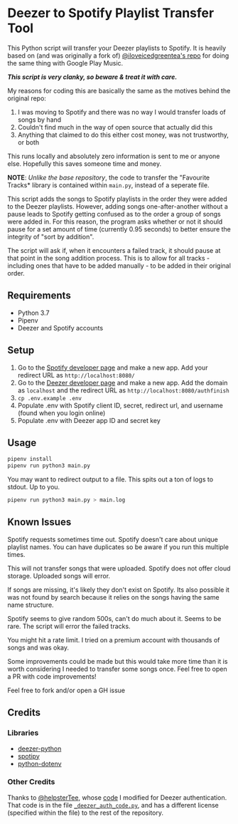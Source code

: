 # Deezer to Spotify Playlist Transfer Tool

This Python script will transfer your Deezer playlists to Spotify. It is heavily based on (and was originally a fork of) [@iloveicedgreentea's repo](https://github.com/iloveicedgreentea/GPM-to-Spotify) for doing the same thing with Google Play Music.

***This script is very clanky, so beware & treat it with care.***

My reasons for coding this are basically the same as the motives behind the original repo:

1) I was moving to Spotify and there was no way I would transfer loads of songs by hand
2) Couldn't find much in the way of open source that actually did this
3) Anything that claimed to do this either cost money, was not trustworthy, or both

This runs locally and absolutely zero information is sent to me or anyone else. Hopefully this saves someone time and money.

**NOTE**: *Unlike the base repository*, the code to transfer the "Favourite Tracks* library is contained within `main.py`, instead of a seperate file.

This script adds the songs to Spotify playlists in the order they were added to the Deezer playlists. However, adding songs one-after-another without a pause leads to Spotify getting confused as to the order a group of songs were added in. For this reason, the program asks whether or not it should pause for a set amount of time (currently 0.95 seconds) to better ensure the integrity of "sort by addition".

The script will ask if, when it encounters a failed track, it should pause at that point in the song addition process. This is to allow for all tracks - including ones that have to be added manually - to be added in their original order.

## Requirements

* Python 3.7
* Pipenv
* Deezer and Spotify accounts

## Setup
1) Go to the [Spotify developer page](https://developer.spotify.com/dashboard/) and make a new app. Add your redirect URL as `http://localhost:8080/`
2) Go to the [Deezer developer page](https://developers.deezer.com/myapps) and make a new app. Add the domain as `localhost` and the redirect URL as `http://localhost:8080/authfinish`
3) `cp .env.example .env`
4) Populate .env with Spotify client ID, secret, redirect url, and username (found when you login online)
5) Populate .env with Deezer app ID and secret key


## Usage
```bash
pipenv install
pipenv run python3 main.py
```

You may want to redirect output to a file. This spits out a ton of logs to stdout. Up to you.
```bash
pipenv run python3 main.py > main.log
```

## Known Issues
Spotify requests sometimes time out. 
Spotify doesn't care about unique playlist names. You can have duplicates so be aware if you run this multiple times.

This will not transfer songs that were uploaded. Spotify does not offer cloud storage. Uploaded songs will error.

If songs are missing, it's likely they don't exist on Spotify. Its also possible it was not found by search because it relies on the songs having the same name structure.

Spotify seems to give random 500s, can't do much about it. Seems to be rare. The script will error the failed tracks.

You might hit a rate limit. I tried on a premium account with thousands of songs and was okay.

Some improvements could be made but this would take more time than it is worth considering I needed to transfer some songs once. Feel free to open a PR with code improvements!


Feel free to fork and/or open a GH issue

## Credits

### Libraries
* [deezer-python](https://github.com/browniebroke/deezer-python)
* [spotipy](https://github.com/plamere/spotipy)
* [python-dotenv](https://github.com/theskumar/python-dotenv)

### Other Credits
Thanks to [@helpsterTee](https://github.com/helpsterTee), whose [code](https://github.com/helpsterTee/spotify-playlists-2-deezer/blob/b6e3621b4b778ab11a8ce59d0973c603fda99e2d/spotify-restore.py#L143-L200) I modified for Deezer authentication. That code is in the file [`_deezer_auth_code.py`](/_deezer_auth_code.py), and has a different license (specified within the file) to the rest of the repository.
